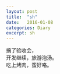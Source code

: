 ```yaml
---
layout: post
title:  "sh"
date:   2016-01-08
categories: Diary
excerpt: sh 
---
```

搞了验收会，
<br>
开发继续，旅游泡汤。
<br>
吃上烤肉，蛮好咯。
